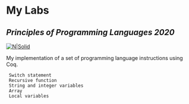 # My Labs
## _Principles of Programming Languages 2020_
[![N|Solid](https://plati-taxe.uaic.ro/img/logo-retina1.png)](https://www.info.uaic.ro/)

My implementation of a set of programming language instructions using Coq. 

```
 Switch statement
 Recursive function
 String and integer variables
 Array
 Local variables
```
